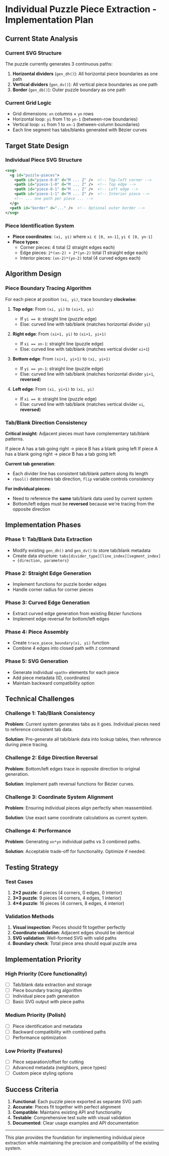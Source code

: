 # Individual Puzzle Piece Extraction - Implementation Plan

## Current State Analysis

### Current SVG Structure
The puzzle currently generates 3 continuous paths:
1. **Horizontal dividers** (`gen_dh()`): All horizontal piece boundaries as one path
2. **Vertical dividers** (`gen_dv()`): All vertical piece boundaries as one path  
3. **Border** (`gen_db()`): Outer puzzle boundary as one path

### Current Grid Logic
- Grid dimensions: `xn` columns × `yn` rows
- Horizontal loop: `yi` from 1 to `yn-1` (between-row boundaries)
- Vertical loop: `xi` from 1 to `xn-1` (between-column boundaries)
- Each line segment has tabs/blanks generated with Bézier curves

## Target State Design

### Individual Piece SVG Structure
```xml
<svg>
  <g id="puzzle-pieces">
    <path id="piece-0-0" d="M ... Z" />  <!-- Top-left corner -->
    <path id="piece-1-0" d="M ... Z" />  <!-- Top edge -->
    <path id="piece-0-1" d="M ... Z" />  <!-- Left edge -->
    <path id="piece-1-1" d="M ... Z" />  <!-- Interior piece -->
    <!-- ... one path per piece ... -->
  </g>
  <path id="border" d="..." />  <!-- Optional outer border -->
</svg>
```

### Piece Identification System
- **Piece coordinates**: `(xi, yi)` where `xi ∈ [0, xn-1]`, `yi ∈ [0, yn-1]`
- **Piece types**:
  - Corner pieces: 4 total (2 straight edges each)
  - Edge pieces: `2*(xn-2) + 2*(yn-2)` total (1 straight edge each)  
  - Interior pieces: `(xn-2)*(yn-2)` total (4 curved edges each)

## Algorithm Design

### Piece Boundary Tracing Algorithm

For each piece at position `(xi, yi)`, trace boundary **clockwise**:

1. **Top edge**: From `(xi, yi)` to `(xi+1, yi)`
   - If `yi == 0`: straight line (puzzle edge)
   - Else: curved line with tab/blank (matches horizontal divider `yi`)

2. **Right edge**: From `(xi+1, yi)` to `(xi+1, yi+1)` 
   - If `xi == xn-1`: straight line (puzzle edge)
   - Else: curved line with tab/blank (matches vertical divider `xi+1`)

3. **Bottom edge**: From `(xi+1, yi+1)` to `(xi, yi+1)`
   - If `yi == yn-1`: straight line (puzzle edge) 
   - Else: curved line with tab/blank (matches horizontal divider `yi+1`, **reversed**)

4. **Left edge**: From `(xi, yi+1)` to `(xi, yi)`
   - If `xi == 0`: straight line (puzzle edge)
   - Else: curved line with tab/blank (matches vertical divider `xi`, **reversed**)

### Tab/Blank Direction Consistency

**Critical insight**: Adjacent pieces must have complementary tab/blank patterns.

If piece A has a tab going right → piece B has a blank going left
If piece A has a blank going right → piece B has a tab going left

**Current tab generation**: 
- Each divider line has consistent tab/blank pattern along its length
- `rbool()` determines tab direction, `flip` variable controls consistency

**For individual pieces**:
- Need to reference the **same** tab/blank data used by current system
- Bottom/left edges must be **reversed** because we're tracing from the opposite direction

## Implementation Phases

### Phase 1: Tab/Blank Data Extraction
- Modify existing `gen_dh()` and `gen_dv()` to store tab/blank metadata
- Create data structure: `tabs[divider_type][line_index][segment_index] = {direction, parameters}`

### Phase 2: Straight Edge Generation  
- Implement functions for puzzle border edges
- Handle corner radius for corner pieces

### Phase 3: Curved Edge Generation
- Extract curved edge generation from existing Bézier functions
- Implement edge reversal for bottom/left edges

### Phase 4: Piece Assembly
- Create `trace_piece_boundary(xi, yi)` function
- Combine 4 edges into closed path with `Z` command

### Phase 5: SVG Generation
- Generate individual `<path>` elements for each piece
- Add piece metadata (ID, coordinates)
- Maintain backward compatibility option

## Technical Challenges

### Challenge 1: Tab/Blank Consistency
**Problem**: Current system generates tabs as it goes. Individual pieces need to reference consistent tab data.

**Solution**: Pre-generate all tab/blank data into lookup tables, then reference during piece tracing.

### Challenge 2: Edge Direction Reversal  
**Problem**: Bottom/left edges trace in opposite direction to original generation.

**Solution**: Implement path reversal functions for Bézier curves.

### Challenge 3: Coordinate System Alignment
**Problem**: Ensuring individual pieces align perfectly when reassembled.

**Solution**: Use exact same coordinate calculations as current system.

### Challenge 4: Performance
**Problem**: Generating `xn*yn` individual paths vs 3 combined paths.

**Solution**: Acceptable trade-off for functionality. Optimize if needed.

## Testing Strategy

### Test Cases
1. **2×2 puzzle**: 4 pieces (4 corners, 0 edges, 0 interior)
2. **3×3 puzzle**: 9 pieces (4 corners, 4 edges, 1 interior)  
3. **4×4 puzzle**: 16 pieces (4 corners, 8 edges, 4 interior)

### Validation Methods
1. **Visual inspection**: Pieces should fit together perfectly
2. **Coordinate validation**: Adjacent edges should be identical
3. **SVG validation**: Well-formed SVG with valid paths
4. **Boundary check**: Total piece area should equal puzzle area

## Implementation Priority

### High Priority (Core functionality)
- [ ] Tab/blank data extraction and storage
- [ ] Piece boundary tracing algorithm  
- [ ] Individual piece path generation
- [ ] Basic SVG output with piece paths

### Medium Priority (Polish)
- [ ] Piece identification and metadata
- [ ] Backward compatibility with combined paths
- [ ] Performance optimization

### Low Priority (Features)  
- [ ] Piece separation/offset for cutting
- [ ] Advanced metadata (neighbors, piece types)
- [ ] Custom piece styling options

## Success Criteria

1. **Functional**: Each puzzle piece exported as separate SVG path
2. **Accurate**: Pieces fit together with perfect alignment  
3. **Compatible**: Maintains existing API and functionality
4. **Testable**: Comprehensive test suite with visual validation
5. **Documented**: Clear usage examples and API documentation

---

This plan provides the foundation for implementing individual piece extraction while maintaining the precision and compatibility of the existing system.